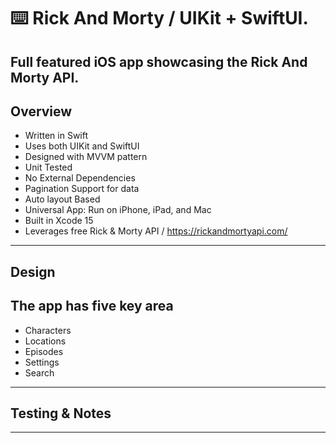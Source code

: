 ⌨️ Rick And Morty / UIKit + SwiftUI.
=====

Full featured iOS app showcasing the Rick And Morty API.
-----





Overview
-----
- Written in Swift
- Uses both UIKit and SwiftUI
- Designed with MVVM pattern
- Unit Tested
- No External Dependencies
- Pagination Support for data
- Auto layout Based
- Universal App: Run on iPhone, iPad, and Mac
- Built in Xcode 15
- Leverages free Rick & Morty API / https://rickandmortyapi.com/

-----

Design
------
The app has five key area
------
- Characters
- Locations
- Episodes
- Settings
- Search

-----

Testing & Notes
------


------
